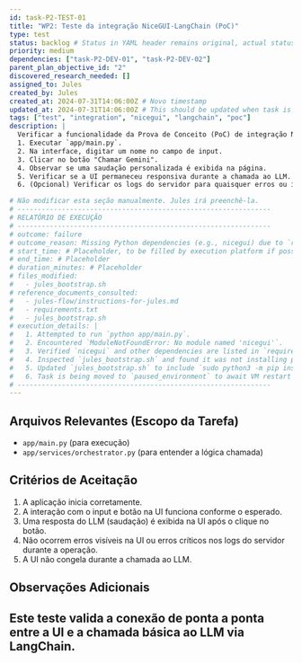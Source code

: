 ```yaml
---
id: task-P2-TEST-01
title: "WP2: Teste da integração NiceGUI-LangChain (PoC)"
type: test
status: backlog # Status in YAML header remains original, actual status in index.
priority: medium
dependencies: ["task-P2-DEV-01", "task-P2-DEV-02"]
parent_plan_objective_id: "2"
discovered_research_needed: []
assigned_to: Jules
created_by: Jules
created_at: 2024-07-31T14:06:00Z # Novo timestamp
updated_at: 2024-07-31T14:06:00Z # This should be updated when task is modified
tags: ["test", "integration", "nicegui", "langchain", "poc"]
description: |
  Verificar a funcionalidade da Prova de Conceito (PoC) de integração NiceGUI-LangChain:
  1. Executar `app/main.py`.
  2. Na interface, digitar um nome no campo de input.
  3. Clicar no botão "Chamar Gemini".
  4. Observar se uma saudação personalizada é exibida na página.
  5. Verificar se a UI permaneceu responsiva durante a chamada ao LLM.
  6. (Opcional) Verificar os logs do servidor para quaisquer erros ou informações relevantes da chamada LangChain.

# Não modificar esta seção manualmente. Jules irá preenchê-la.
# ---------------------------------------------------------------
# RELATÓRIO DE EXECUÇÃO
# ---------------------------------------------------------------
# outcome: failure
# outcome_reason: Missing Python dependencies (e.g., nicegui) due to `requirements.txt` not being installed by `jules_bootstrap.sh`.
# start_time: # Placeholder, to be filled by execution platform if possible
# end_time: # Placeholder
# duration_minutes: # Placeholder
# files_modified:
#   - jules_bootstrap.sh
# reference_documents_consulted:
#   - jules-flow/instructions-for-jules.md
#   - requirements.txt
#   - jules_bootstrap.sh
# execution_details: |
#   1. Attempted to run `python app/main.py`.
#   2. Encountered `ModuleNotFoundError: No module named 'nicegui'`.
#   3. Verified `nicegui` and other dependencies are listed in `requirements.txt`.
#   4. Inspected `jules_bootstrap.sh` and found it was not installing packages from `requirements.txt`.
#   5. Updated `jules_bootstrap.sh` to include `sudo python3 -m pip install --no-cache-dir -r requirements.txt`.
#   6. Task is being moved to `paused_environment` to await VM restart with the updated bootstrap script.
# ---------------------------------------------------------------
---
```


## Arquivos Relevantes (Escopo da Tarefa)
* `app/main.py` (para execução)
* `app/services/orchestrator.py` (para entender a lógica chamada)

## Critérios de Aceitação
1. A aplicação inicia corretamente.
2. A interação com o input e botão na UI funciona conforme o esperado.
3. Uma resposta do LLM (saudação) é exibida na UI após o clique no botão.
4. Não ocorrem erros visíveis na UI ou erros críticos nos logs do servidor durante a operação.
5. A UI não congela durante a chamada ao LLM.

## Observações Adicionais
Este teste valida a conexão de ponta a ponta entre a UI e a chamada básica ao LLM via LangChain.
---
